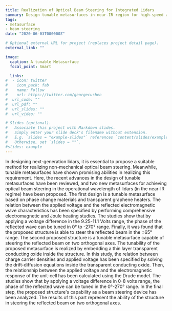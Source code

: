 ```yaml
---
title: Realization of Optical Beam Steering for Integrated Lidars
summary: Design tunable metasurfaces in near-IR region for high-speed and wide-range beam steering.
tags:
- metasurface
- beam steering
date: "2020-06-03T000000Z"

# Optional external URL for project (replaces project detail page).
external_link: ""

image:
  caption: A tunable Metasurface
  focal_point: Smart

  links:
#  - icon: twitter
#    icon_pack: fab
#    name: Follow
#    url: https://twitter.com/georgecushen
#  url_code: ""
#  url_pdf: ""
#  url_slides: ""
#  url_video: ""

# Slides (optional).
#   Associate this project with Markdown slides.
#   Simply enter your slide deck's filename without extension.
#   E.g. `slides = "example-slides"` references `content/slides/example-slides.md`.
#   Otherwise, set `slides = ""`.
#slides: example
---
```

In designing next-generation lidars, it is essential to propose a suitable method for realizing non-mechanical optical beam steering. Meanwhile, tunable metasurfaces have shown promising abilities in realizing this requirement. Here, the recent advances in the design of tunable metasurfaces have been reviewed, and two new metasurfaces for achieving optical beam steering in the operational wavelength of lidars (in the near-IR regime) have been proposed.
The first design is a tunable metasurface based on phase change materials and transparent graphene heaters. The relation between the applied voltage and the reflected electromagnetic wave characteristics has been specified by performing comprehensive electromagnetic and Joule heating studies. The studies show that by applying a voltage difference in the 9.25-11.1 Volts range, the phase of the reflected wave can be tuned in 0° to -270° range. Finally, it was found that the proposed structure is able to steer the reflected beam in the ±65° range.
The second proposed structure is a tunable metasurface capable of steering the reflected beam on two orthogonal axes. The tunability of the proposed metasurface is realized by embedding a thin layer transparent conducting oxide inside the structure. In this study, the relation between charge carrier densities and applied voltage has been specified by solving the drift-diffusion equations inside the transparent conducting oxide. Then, the relationship between the applied voltage and the electromagnetic response of the unit-cell has been calculated using the Drude model. The studies show that by applying a voltage difference in 0-8 volts range, the phase of the reflected wave can be tuned in the 0°-270° range. In the final step, the proposed structure's capability as a beam steering device has been analyzed. The results of this part represent the ability of the structure in steering the reflected beam on two orthogonal axes.

